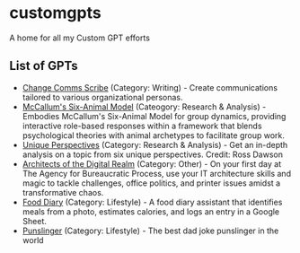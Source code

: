 # customgpts
A home for all my Custom GPT efforts

## List of GPTs
- [Change Comms Scribe](https://chat.openai.com/g/g-5ufL9aiQr-change-comms-scribe) (Category: Writing) - Create communications tailored to various organizational personas.
- [McCallum's Six-Animal Model](https://chat.openai.com/g/g-qpjjZ6HYU-mccallum-s-six-animal-model) (Cateogory: Research & Analysis) - Embodies McCallum's Six-Animal Model for group dynamics, providing interactive role-based responses within a framework that blends psychological theories with animal archetypes to facilitate group work.
- [Unique Perspectives](https://chat.openai.com/g/g-pOi5Le9rP-unique-perspectives) (Category: Research & Analysis) - Get an in-depth analysis on a topic from six unique perspectives. Credit: Ross Dawson
- [Architects of the Digital Realm](https://chat.openai.com/g/g-dCI6AcJhi-architects-of-the-digital-realm) (Category: Other)  - On your first day at The Agency for Bureaucratic Process, use your IT architecture skills and magic to tackle challenges, office politics, and printer issues amidst a transformative chaos.
- [Food Diary](https://chat.openai.com/g/g-HoJqLjWV2-food-diary) (Category: Lifestyle) - A food diary assistant that identifies meals from a photo, estimates calories, and logs an entry in a Google Sheet.
- [Punslinger](https://chat.openai.com/g/g-3fCSwAltj-punslinger) (Category: Lifestyle) - The best dad joke punslinger in the world
